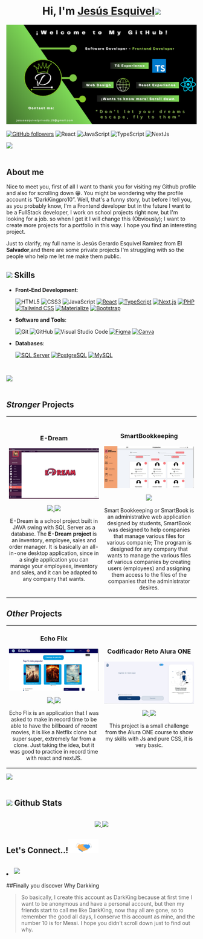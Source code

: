 <h1 align="center"><b>Hi, I'm  <a href="https://github.com/DarkKingpro10">Jesús Esquivel</a></b><img src="https://media.giphy.com/media/hvRJCLFzcasrR4ia7z/giphy.gif" width="35"></h1>
<img src="./images/PortadaGithub.png">


[![GitHub followers](https://img.shields.io/github/followers/DarkKingpro10?style=social)](https://github.com/DarkKingpro10)
![React](https://img.shields.io/badge/-React?style=flat&logo=react&label=React%20Experience%20%2B2yrs&color=gray&link=https%3A%2F%2Fes.react.dev%2F)
![JavaScript](https://img.shields.io/badge/JavaScript+2yrs%20-%23F7DF1E.svg?style=flat&logo=javascript&logoColor=black)
![TypeScript](https://img.shields.io/badge/-%20TypeScript?style=flat&logo=typescript&label=TypeScript%20%2B1yrs&labelColor=white&color=white)
![NextJs](https://img.shields.io/badge/-%20NextJs?style=flat-square&logo=next.js&label=NextJs%20%2B1yrs&labelColor=black&color=black)

<!--![JavaScript](https://img.shields.io/badge/-%20JavaScript?logo=javascript&label=JavaScript%20%2B2yrs&labelColor=yellow&color=yellow)-->
<img src="https://user-images.githubusercontent.com/73097560/115834477-dbab4500-a447-11eb-908a-139a6edaec5c.gif"><br><br>
## About me
<p>Nice to meet you, first of all I want to thank you for visiting my Github profile and also for scrolling down 😁. You might be wondering why the profile account is “DarkKingpro10”. Well, that's a funny story, but before I tell you, as you probably know, I'm a Frontend developer but in the future I want to be a FullStack developer, I work on school projects right now, but I'm looking for a job. so when I get it I will change this (Obviously); I want to create more projects for a portfolio in this way. I hope you find an interesting project.</p>

Just to clarify, my full name is Jesús Gerardo Esquivel Ramírez from <strong>El Salvador</strong>,and there are some private projects I'm struggling with so the people who help me let me make them public.</p>
## <img src="https://media2.giphy.com/media/QssGEmpkyEOhBCb7e1/giphy.gif?cid=ecf05e47a0n3gi1bfqntqmob8g9aid1oyj2wr3ds3mg700bl&rid=giphy.gif" width ="25"><b> Skills</b>
* **Front-End Development**:

   ![HTML5](https://img.shields.io/badge/HTML5%20-%23E34F26.svg?style=for-the-badge&logo=html5&logoColor=white)
   ![CSS3](https://img.shields.io/badge/CSS%20-%231572B6.svg?style=for-the-badge&logo=css3&logoColor=white)
   ![JavaScript](https://img.shields.io/badge/JavaScript%20-%23F7DF1E.svg?style=for-the-badge&logo=javascript&logoColor=black)
   [![React](https://img.shields.io/badge/-React-blue?style=for-the-badge&logo=react&logoColor=white)](https://reactjs.org/)
   [![TypeScript](https://img.shields.io/badge/-TypeScript-blue?style=for-the-badge&logo=typescript&logoColor=white)](https://www.typescriptlang.org/)
   [![Next.js](https://img.shields.io/badge/-Next.js-000000?style=for-the-badge&logo=next.js&logoColor=white)](https://nextjs.org/)
   [![PHP](https://img.shields.io/badge/-PHP-777BB4?style=for-the-badge&logo=php&logoColor=white)](https://www.php.net/)
   [![Tailwind CSS](https://img.shields.io/badge/-Tailwind_CSS-38B2AC?style=for-the-badge&logo=tailwind-css&logoColor=white)](https://tailwindcss.com/)
   [![Materialize](https://img.shields.io/badge/-Materialize-EE6E73?style=for-the-badge&logo=materialize&logoColor=white)](https://materializecss.com/)
   [![Bootstrap](https://img.shields.io/badge/-Bootstrap-7952B3?style=for-the-badge&logo=bootstrap&logoColor=white)](https://getbootstrap.com/)
   
* **Software and Tools**:

   ![Git](https://img.shields.io/badge/git-%23F05033.svg?style=for-the-badge&logo=git&logoColor=white)
   ![GitHub](https://img.shields.io/badge/github-%23121011.svg?style=for-the-badge&logo=github&logoColor=white)
   ![Visual Studio Code](https://img.shields.io/badge/Visual%20Studio%20Code-0078d7.svg?style=for-the-badge&logo=visual-studio-code&logoColor=white)
   [![Figma](https://img.shields.io/badge/-Figma-F24E1E?style=for-the-badge&logo=figma&logoColor=white)](https://www.figma.com/)
   [![Canva](https://img.shields.io/badge/-Canva-00C4CC?style=for-the-badge&logo=canva&logoColor=white)](https://www.canva.com/)

* **Databases**:
  
   [![SQL Server](https://img.shields.io/badge/-SQL_Server-CC2927?style=for-the-badge&logo=microsoft-sql-server&logoColor=white)](https://www.microsoft.com/sql-server)
   [![PostgreSQL](https://img.shields.io/badge/-PostgreSQL-336791?style=for-the-badge&logo=postgresql&logoColor=white)](https://www.postgresql.org/)
   [![MySQL](https://img.shields.io/badge/-MySQL-4479A1?style=for-the-badge&logo=mysql&logoColor=white)](https://www.mysql.com/)
<br>

<img src="https://user-images.githubusercontent.com/73097560/115834477-dbab4500-a447-11eb-908a-139a6edaec5c.gif"><br><br>

## *Stronger* Projects
<table>
<tr>
<td width="50%">
<h3 align="center">E-Dream</h3>
<div align="center">
<a href="https://github.com/DarkKingpro10/E-Dream" target="_blank"><img src="./images/e-dream.jpg" width="400" alt="E-Dream gestor de inventario"></a>
<p>
<a href="https://github.com/DarkKingpro10/E-Dream" >
<img src="https://img.shields.io/badge/CÓDIGO-ff9?style=for-the-badge&logo=github&logoColor=black">
</a>
<a href="https://www.youtube.com/watch?v=ylhC2c7gzkc" target="_blank">
<img src="https://img.shields.io/badge/-Youtube-green?style=for-the-badge&color=fbfc40">
</a>
</p>
<p>E-Dream is a school project built in JAVA swing with SQL Server as a database. The <strong>E-Dream project</strong> is an inventory, employee, sales and order manager. It is basically an all-in-one desktop application, since in a single application you can manage your employees, inventory and sales, and it can be adapted to any company that wants.</p>
</div>                                                                                     
</td>

<td width="50%">
<br>
<h3 align="center">SmartBookkeeping</h3>
<div align="center">                                       
<a href="https://github.com/DarkKingpro10/despacho-contable-ptc" target="_blank"><img src="./images/smartbookeeping.jpg"></a>
<br>
<p>
<a href="https://github.com/DarkKingpro10/despacho-contable-ptc" target="_blank">
<img src="https://img.shields.io/badge/C%C3%93DIGO-80ffaa?style=for-the-badge&logo=github&logoColor=black">
</a>
</p>
</p>Smart Bookkeeping or SmartBook is an administrative web application designed by students, SmartBook was designed to help companies that manage various files for various companie; The program is designed for any company that wants to manage the various files of various companies by creating users (employees) and assigning them access to the files of the companies that the administrator desires.</p>
</div>                                                             
</table>                                                                                 
</div>
</td>

## *Other* Projects
<table>
<tr>
<td width="50%">
<h3 align="center">Echo Flix</h3>
<div align="center">
<a href="https://github.com/DarkKingpro10/EchoTech-Exam" target="_blank"><img src="./images/echoflex.jpg" width="400" alt="Echo Flix - app de cartelera"></a>
<p>
<a href="https://github.com/DarkKingpro10/EchoTech-Exam" target="_blank">
<img src="https://img.shields.io/badge/CÓDIGO-ff9?style=for-the-badge&logo=github&logoColor=black">
</a>
<a href="https://echo-tech-exam.vercel.app/" target="_blank">
<img src="https://img.shields.io/badge/-View?style=for-the-badge&logo=google-chrome&label=View&color=yellow">
</a>
</p>
<p>Echo Flix is an application that I was asked to make in record time to be able to have the billboard of recent movies, it is like a Netflix clone but super super, extremely far from a clone. Just taking the idea, but it was good to practice in record time with react and nextJS.</p>
</div>                                                                                     
</td>
<td width="50%">
<h3 align="center">Codificador Reto Alura ONE</h3>
<div align="center">
<a href="https://github.com/DarkKingpro10/Codificador-AluraONE" target="_blank"><img src="./images/Encriptador-Alura.jpg" width="400" alt="Reto de Alura One"></a>
<p>
<a href="[https://github.com/DarkKingpro10/EchoTech-Exam](https://github.com/DarkKingpro10/Codificador-AluraONE)" target="_blank">
<img src="https://img.shields.io/badge/CÓDIGO-ff9?style=for-the-badge&logo=github&logoColor=black">
</a>
<a href="https://codificador-alura-one-g6-jesusesquivel.vercel.app/" target="_blank">
<img src="https://img.shields.io/badge/-View?style=for-the-badge&logo=google-chrome&label=View&color=yellow">
</a>
</p>
<p>This project is a small challenge from the Alura ONE course to show my skills with Js and pure CSS, it is very basic.</p>
</div>                                                                                     
</td> 
</table>                                                                                 
</div>

<img src="https://user-images.githubusercontent.com/73097560/115834477-dbab4500-a447-11eb-908a-139a6edaec5c.gif"><br><br>

## <img src="https://media.giphy.com/media/iY8CRBdQXODJSCERIr/giphy.gif" width="35"><b> Github Stats </b>
<br>

<div align="center">
<a href="https://github.com/DarkKingpro10">
  <img height="180em" src="https://github-readme-stats-eight-theta.vercel.app/api?username=DarkKingpro10&show_icons=true&theme=algolia&include_all_commits=true&count_private=true"/>
  <img height="180em" src="https://github-readme-stats-eight-theta.vercel.app/api/top-langs/?username=DarkKingpro10&layout=compact&langs_count=8&theme=algolia"/>
</a>
</div>

## <b> Let's Connect..!</b><img src="https://github.com/0xAbdulKhalid/0xAbdulKhalid/raw/main/assets/mdImages/handshake.gif" width ="80">
<br>
<div align='left'>
<li>
<a href="mailto:jesusesquivelprivado.19@gmail.com" target="_blank">
<img src="https://img.shields.io/badge/gmail:  jesusesquivelprivado.19-%23EA4335.svg?style=for-the-badge&logo=gmail&logoColor=white" t=mail style="margin-bottom: 5px;" />
</a>
</li>

##Finally you discover Why Darkking
>So basically, I create this account as DarkKing because at first time I want to be anonymous and have a personal account, but then my friends start to call me like DarkKing, now thay all are gone, so to remember the good all days, I conserve this account as mine, and the number 10 is for Messi. I hope you didn't scroll down just to find out why.
